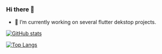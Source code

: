 ### Hi there 👋

<!--
**hlwhl/hlwhl** is a ✨ _special_ ✨ repository because its `README.md` (this file) appears on your GitHub profile.

Here are some ideas to get you started:

- 🔭 I’m currently working on ...
- 🌱 I’m currently learning ...
- 👯 I’m looking to collaborate on ...
- 🤔 I’m looking for help with ...
- 💬 Ask me about ...
- 📫 How to reach me: ...
- 😄 Pronouns: ...
- ⚡ Fun fact: ...
-->
- 🔭 I’m currently working on several flutter dekstop projects.

[![GitHub stats](https://github-readme-stats.vercel.app/api?username=hlwhl&bg_color=00,6495ed,904e95&title_color=fff&text_color=fff)](https://github.com/anuraghazra/github-readme-stats)

[![Top Langs](https://github-readme-stats.vercel.app/api/top-langs/?username=hlwhl&layout=compact&bg_color=00,6495ed,904e95&title_color=fff&text_color=fff)](https://github.com/anuraghazra/github-readme-stats)

